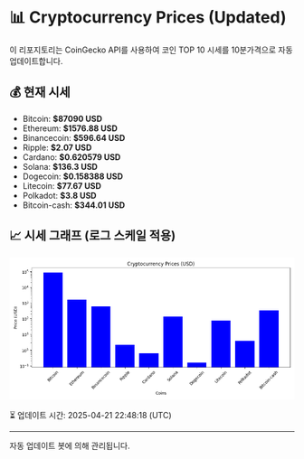 
# 📊 Cryptocurrency Prices (Updated)

이 리포지토리는 CoinGecko API를 사용하여 코인 TOP 10 시세를 10분가격으로 자동 업데이트합니다.

## 💰 현재 시세
- Bitcoin: **$87090 USD**
- Ethereum: **$1576.88 USD**
- Binancecoin: **$596.64 USD**
- Ripple: **$2.07 USD**
- Cardano: **$0.620579 USD**
- Solana: **$136.3 USD**
- Dogecoin: **$0.158388 USD**
- Litecoin: **$77.67 USD**
- Polkadot: **$3.8 USD**
- Bitcoin-cash: **$344.01 USD**

## 📈 시세 그래프 (로그 스케일 적용)
![Crypto Prices](crypto_prices.png)

⏳ 업데이트 시간: 2025-04-21 22:48:18 (UTC)

---
자동 업데이트 봇에 의해 관리됩니다.
